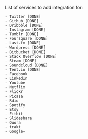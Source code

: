List of services to add integration for:

    - Twitter [DONE]
    - Github [DONE]
    - Dribbble [DONE]
    - Instagram [DONE]
    - Tumblr [DONE]
    - Foursquare [DONE]    
    - Last.fm [DONE]
    - Wordpress [DONE]
    - Bitbucket [DONE]
    - Stack Overflow [DONE]
    - Steam [DONE]
    - Soundcloud [DONE]
    - Tent.io [DONE]
    - Facebook
    - LinkedIn
    - Youtube
    - Netflix
    - Flickr
    - Picasa
    - Rdio
    - Spotify
    - Etsy
    - Fitbit
    - Slideshare
    - Quora
    - trakt
    - Google+

